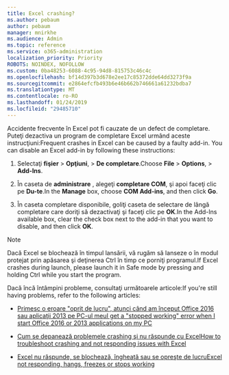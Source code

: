 ```yaml
---
title: Excel crashing?
ms.author: pebaum
author: pebaum
manager: mnirkhe
ms.audience: Admin
ms.topic: reference
ms.service: o365-administration
localization_priority: Priority
ROBOTS: NOINDEX, NOFOLLOW
ms.custom: 0ba48253-6088-4c95-94d8-815753c46c4c
ms.openlocfilehash: bf14d397b3d678e2ee17c85372dde64dd3273f9a
ms.sourcegitcommit: e2864efcfb493b6e46b662b746661a61232bdba7
ms.translationtype: MT
ms.contentlocale: ro-RO
ms.lasthandoff: 01/24/2019
ms.locfileid: "29485710"
---
```

<span data-ttu-id="2344e-p101">Accidente frecvente în Excel pot fi cauzate de un defect de completare. Puteţi dezactiva un program de completare Excel urmând aceste instrucţiuni:</span><span class="sxs-lookup"><span data-stu-id="2344e-p101">Frequent crashes in Excel can be caused by a faulty add-in. You can disable an Excel add-in by following these instructions:</span></span>
  
1. <span data-ttu-id="2344e-104">Selectaţi **fişier** \> **Opţiuni**, \> **De completare**.</span><span class="sxs-lookup"><span data-stu-id="2344e-104">Choose **File** \> **Options**, \> **Add-Ins**.</span></span>
    
2. <span data-ttu-id="2344e-105">În caseta de **administrare** , alegeţi **completare COM**, şi apoi faceţi clic pe **Du-te**.</span><span class="sxs-lookup"><span data-stu-id="2344e-105">In the **Manage** box, choose **COM Add-ins**, and then click **Go**.</span></span>
    
3. <span data-ttu-id="2344e-106">În caseta completare disponibile, goliţi caseta de selectare de lângă completare care doriţi să dezactivaţi şi faceţi clic pe **OK**.</span><span class="sxs-lookup"><span data-stu-id="2344e-106">In the Add-Ins available box, clear the check box next to the add-in that you want to disable, and then click **OK**.</span></span>
    
> [!NOTE]
> <span data-ttu-id="2344e-107">Dacă Excel se blochează în timpul lansării, vă rugăm să lanseze o în modul protejat prin apăsarea şi deţinerea Ctrl în timp ce porniţi programul.</span><span class="sxs-lookup"><span data-stu-id="2344e-107">If Excel crashes during launch, please launch it in Safe mode by pressing and holding Ctrl while you start the program.</span></span> 
  
<span data-ttu-id="2344e-108">Dacă încă întâmpini probleme, consultaţi următoarele articole:</span><span class="sxs-lookup"><span data-stu-id="2344e-108">If you're still having problems, refer to the following articles:</span></span>
  
- [<span data-ttu-id="2344e-109">Primesc o eroare "oprit de lucru", atunci când am început Office 2016 sau aplicaţii 2013 pe PC-ul meu</span><span class="sxs-lookup"><span data-stu-id="2344e-109">I get a "stopped working" error when I start Office 2016 or 2013 applications on my PC</span></span>](https://support.office.com/article/52bd7985-4e99-4a35-84c8-2d9b8301a2fa.aspx)
    
- [<span data-ttu-id="2344e-110">Cum se depanează problemele crashing şi nu răspunde cu Excel</span><span class="sxs-lookup"><span data-stu-id="2344e-110">How to troubleshoot crashing and not responding issues with Excel</span></span>](https://support.microsoft.com/en-us/help/2758592/how-to-troubleshoot-crashing-and-not-responding-issues-with-excel)
    
- [<span data-ttu-id="2344e-111">Excel nu răspunde, se blochează, îngheaţă sau se opreşte de lucru</span><span class="sxs-lookup"><span data-stu-id="2344e-111">Excel not responding, hangs, freezes or stops working</span></span>](https://support.office.com/article/37e7d3c9-9e84-40bf-a805-4ca6853a1ff4.aspx)
    
